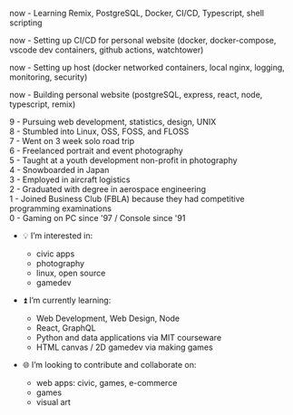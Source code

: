 now - Learning Remix, PostgreSQL, Docker, CI/CD, Typescript, shell scripting

now - Setting up CI/CD for personal website (docker, docker-compose, vscode dev containers, github actions, watchtower) <br>

now - Setting up host (docker networked containers, local nginx, logging, monitoring, security)

now - Building personal website (postgreSQL, express, react, node, typescript, remix) <br>

9 - Pursuing web development, statistics, design, UNIX <br>
8  - Stumbled into Linux, OSS, FOSS, and FLOSS <br>
7  - Went on 3 week solo road trip <br>
6  - Freelanced portrait and event photography <br>
5  - Taught at a youth development non-profit in photography <br>
4  - Snowboarded in Japan <br>
3  - Employed in aircraft logistics <br>
2  - Graduated with degree in aerospace engineering <br>
1  - Joined Business Club (FBLA) because they had competitive programming examinations<br>
0  - Gaming on PC since '97 / Console since '91

- 💡 I’m interested in:
  - civic apps
  - photography
  - linux, open source
  - gamedev
  
- ⏫ I’m currently learning:
  - Web Development, Web Design, Node
  - React, GraphQL
  - Python and data applications via MIT courseware
  - HTML canvas / 2D gamedev via making games
  
- 🌐 I’m looking to contribute and collaborate on:
  - web apps: civic, games, e-commerce
  - games
  - visual art

<!--- 📡 How to reach me:
  - TBD
---!>

<!---
protofarer/protofarer is a ✨ special ✨ repository because its `README.md` (this file) appears on your GitHub profile.
You can click the Preview link to take a look at your changes.
--->
